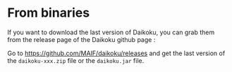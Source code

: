 # From binaries

If you want to download the last version of Daikoku, you can grab them from the release page of the Daikoku github page :

Go to https://github.com/MAIF/daikoku/releases and get the last version of the `daikoku-xxx.zip` file or the `daikoku.jar` file.
